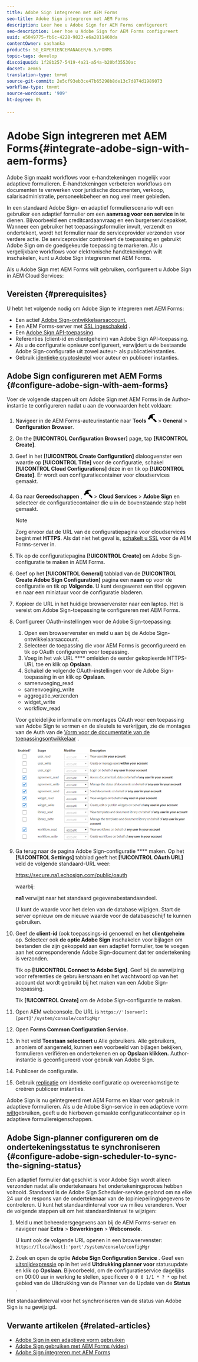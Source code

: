 ```yaml
---
title: Adobe Sign integreren met AEM Forms
seo-title: Adobe Sign integreren met AEM Forms
description: Leer hoe u Adobe Sign for AEM Forms configureert
seo-description: Leer hoe u Adobe Sign for AEM Forms configureert
uuid: e5049775-fb6c-4228-9823-e6a2811460da
contentOwner: sashanka
products: SG_EXPERIENCEMANAGER/6.5/FORMS
topic-tags: develop
discoiquuid: 1f28b257-5419-4a21-a54a-b20bf35530ac
docset: aem65
translation-type: tm+mt
source-git-commit: 2e5cf93eb3ce47b65298b8de13c7d874d1989073
workflow-type: tm+mt
source-wordcount: '909'
ht-degree: 0%

---
```



# Adobe Sign integreren met AEM Forms{#integrate-adobe-sign-with-aem-forms}

Adobe Sign maakt workflows voor e-handtekeningen mogelijk voor adaptieve formulieren. E-handtekeningen verbeteren workflows om documenten te verwerken voor juridische documenten, verkoop, salarisadministratie, personeelsbeheer en nog veel meer gebieden.

In een standaard Adobe Sign- en adaptief formulierscenario vult een gebruiker een adaptief formulier om een **aanvraag voor een service** in te dienen. Bijvoorbeeld een creditcardaanvraag en een burgerservicepakket. Wanneer een gebruiker het toepassingsformulier invult, verzendt en ondertekent, wordt het formulier naar de serviceprovider verzonden voor verdere actie. De serviceprovider controleert de toepassing en gebruikt Adobe Sign om de goedgekeurde toepassing te markeren. Als u vergelijkbare workflows voor elektronische handtekeningen wilt inschakelen, kunt u Adobe Sign integreren met AEM Forms.

Als u Adobe Sign met AEM Forms wilt gebruiken, configureert u Adobe Sign in AEM Cloud Services:

## Vereisten {#prerequisites}

U hebt het volgende nodig om Adobe Sign te integreren met AEM Forms:

* Een actief [Adobe Sign-ontwikkelaarsaccount.](https://acrobat.adobe.com/us/en/why-adobe/developer-form.html)
* Een AEM Forms-server met [SSL ingeschakeld](/help/sites-administering/ssl-by-default.md) .
* Een [Adobe Sign API-toepassing](https://www.adobe.io/apis/documentcloud/sign/docs.html#!adobedocs/adobe-sign/master/gstarted/create_app.md).
* Referenties (client-id en clientgeheim) van Adobe Sign API-toepassing.
* Als u de configuratie opnieuw configureert, verwijdert u de bestaande Adobe Sign-configuratie uit zowel auteur- als publicatieinstanties.
* Gebruik [identieke cryptosleutel](/help/sites-administering/security-checklist.md#make-sure-you-properly-replicate-encryption-keys-when-needed) voor auteur en publiceer instanties.

## Adobe Sign configureren met AEM Forms {#configure-adobe-sign-with-aem-forms}

Voer de volgende stappen uit om Adobe Sign met AEM Forms in de Author-instantie te configureren nadat u aan de voorwaarden hebt voldaan:

1. Navigeer in de AEM Forms-auteurinstantie naar **Tools** ![hammer](assets/hammer.png) > **General** > **Configuration Browser**.
1. On the **[!UICONTROL Configuration Browser]** page, tap **[!UICONTROL Create]**.
1. Geef in het **[!UICONTROL Create Configuration]** dialoogvenster een waarde op **[!UICONTROL Title]** voor de configuratie, schakel **[!UICONTROL Cloud Configurations]** deze in en tik op **[!UICONTROL Create]**. Er wordt een configuratiecontainer voor cloudservices gemaakt.
1. Ga naar **Gereedschappen** , ![hamer](assets/hammer.png) > **Cloud Services** > **Adobe Sign** en selecteer de configuratiecontainer die u in de bovenstaande stap hebt gemaakt.

   >[!NOTE]
   >
   >Zorg ervoor dat de URL van de configuratiepagina voor cloudservices begint met **HTTPS**. Als dat niet het geval is, [schakelt u SSL](/help/sites-administering/ssl-by-default.md) voor de AEM Forms-server in.

1. Tik op de configuratiepagina **[!UICONTROL Create]** om Adobe Sign-configuratie te maken in AEM Forms.
1. Geef op het **[!UICONTROL General]** tabblad van de **[!UICONTROL Create Adobe Sign Configuration]** pagina een **naam** op voor de configuratie en tik op **Volgende**. U kunt desgewenst een titel opgeven en naar een miniatuur voor de configuratie bladeren.

1. Kopieer de URL in het huidige browservenster naar een laptop. Het is vereist om Adobe Sign-toepassing te configureren met AEM Forms.

1. Configureer OAuth-instellingen voor de Adobe Sign-toepassing:

   1. Open een browservenster en meld u aan bij de Adobe Sign-ontwikkelaarsaccount.
   1. Selecteer de toepassing die voor AEM Forms is geconfigureerd en tik op OAuth configureren voor toepassing.
   1. Voeg in het vak URL **** omleiden de eerder gekopieerde HTTPS-URL toe en klik op **Opslaan**.
   1. Schakel de volgende OAuth-instellingen voor de Adobe Sign-toepassing in en klik op **Opslaan**.
   * samenvoeging_read
   * samenvoeging_write
   * aggregatie_verzenden
   * widget_write
   * workflow_read

   Voor geleidelijke informatie om montages OAuth voor een toepassing van Adobe Sign te vormen en de sleutels te verkrijgen, zie de montages van de Auth van de [Vorm voor de documentatie van de toepassingsontwikkelaar](https://www.adobe.io/apis/documentcloud/sign/docs.html#!adobedocs/adobe-sign/master/gstarted/configure_oauth.md) .

   ![OAuth Config](assets/oauthconfig_new.png)

1. Ga terug naar de pagina Adobe Sign-configuratie **** maken. Op het **[!UICONTROL Settings]** tabblad geeft het **[!UICONTROL OAuth URL]** veld de volgende standaard-URL weer:

   https://secure.na1.echosign.com/public/oauth

   waarbij:

   **na1** verwijst naar het standaard gegevensbestandaandeel.

   U kunt de waarde voor het delen van de database wijzigen. Start de server opnieuw om de nieuwe waarde voor de databaseschijf te kunnen gebruiken.

1. Geef de **client-id** (ook toepassings-id genoemd) en het **clientgeheim** op. Selecteer ook **de optie Adobe Sign** inschakelen voor bijlagen om bestanden die zijn gekoppeld aan een adaptief formulier, toe te voegen aan het corresponderende Adobe Sign-document dat ter ondertekening is verzonden.

   Tik op **[!UICONTROL Connect to Adobe Sign]**. Geef bij de aanwijzing voor referenties de gebruikersnaam en het wachtwoord op van het account dat wordt gebruikt bij het maken van een Adobe Sign-toepassing.

   Tik **[!UICONTROL Create]** om de Adobe Sign-configuratie te maken.

1. Open AEM webconsole. De URL is `https://'[server]:[port]'/system/console/configMgr`
1. Open **Forms Common Configuration Service.**
1. In het veld **Toestaan** **selecteert** u Alle gebruikers. Alle gebruikers, anoniem of aangemeld, kunnen een voorbeeld van bijlagen bekijken, formulieren verifiëren en ondertekenen en op **Opslaan klikken.** Author-instantie is geconfigureerd voor gebruik van Adobe Sign.
1. Publiceer de configuratie.
1. Gebruik [replicatie](https://docs.adobe.com/content/help/en/experience-manager-65/deploying/configuring/replication.html) om identieke configuratie op overeenkomstige te creëren publiceer instanties.

Adobe Sign is nu geïntegreerd met AEM Forms en klaar voor gebruik in adaptieve formulieren. Als u de Adobe Sign-service in een adaptieve vorm [wilt](../../forms/using/working-with-adobe-sign.md#configure-adobe-sign-for-an-adaptive-form)gebruiken, geeft u de hierboven gemaakte configuratiecontainer op in adaptieve formuliereigenschappen.



## Adobe Sign-planner configureren om de ondertekeningsstatus te synchroniseren {#configure-adobe-sign-scheduler-to-sync-the-signing-status}

Een adaptief formulier dat geschikt is voor Adobe Sign wordt alleen verzonden nadat alle ondertekenaars het ondertekeningsproces hebben voltooid. Standaard is de Adobe Sign Scheduler-service gepland om na elke 24 uur de respons van de ondertekenaar van de (opiniepeiling)gegevens te controleren. U kunt het standaardinterval voor uw milieu veranderen. Voer de volgende stappen uit om het standaardinterval te wijzigen:

1. Meld u met beheerdersgegevens aan bij de AEM Forms-server en navigeer naar **Extra** > **Bewerkingen** > **Webconsole**.

   U kunt ook de volgende URL openen in een browservenster:
   `https://[localhost]:'port'/system/console/configMgr`

1. Zoek en open de optie **Adobe Sign Configuration Service** . Geef een [uitsnijdexpressie](https://en.wikipedia.org/wiki/Cron#CRON_expression) op in het veld **Uitdrukking planner voor** statusupdate en klik op **Opslaan**. Bijvoorbeeld, om de configuratieservice dagelijks om 00:00 uur in werking te stellen, specificeer `0 0 0 1/1 * ? *` op het gebied van de Uitdrukking van de Planner van de Update van de **Status** .

Het standaardinterval voor het synchroniseren van de status van Adobe Sign is nu gewijzigd.

## Verwante artikelen {#related-articles}

* [Adobe Sign in een adaptieve vorm gebruiken](../../forms/using/working-with-adobe-sign.md)
* [Adobe Sign gebruiken met AEM Forms (video)](https://helpx.adobe.com/experience-manager/kt/forms/using/adobe-sign-integration-feature-video.html)
* [Adobe Sign integreren met AEM Forms](../../forms/using/adobe-sign-integration-adaptive-forms.md)

